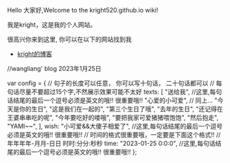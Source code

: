 <p>Hello 大家好,Welcome to the kright520.github.io wiki!</p>
<p>我是kright，这是我的个人网站。 </p>
<p>很高兴你来到这里, 你可以在以下的网站找到我</p>
<ul>
  <li> <a href="kright520.github.io">kright的博客</a> </li>
</ul>
//wangliang' blog 2023年1月25日

var config = {
    // 句子的长度可以任意， 你可以写十句话， 二十句话都可以
    // 每句话尽量不要超过15个字,不然展示效果可能不太好
    texts: [
        "送给我",      //这里,每句话结尾的最后一个逗号必须是英文的哦!! 很重要哦!!
        "心爱的小可爱",  // 同上...
        "今天是你的生日",
        "这是我们在一起的",
        "第三个生日了哦",
        "去年的生日",
        "还记得在王婆串串吃的呢",
        "今年要吃好的喽哦",
        "要把我家可爱猪猪喂饱饱",
        "然后抱走",
        "YAMI~~",
    ],
    wish: "小可爱&&大傻子相爱了",  //这里,每句话结尾的最后一个逗号必须是英文的哦!! 很重要哦!!
    // 时间的格式很重要哦，一定要是下面这个格式!!
    // 年年年年-月月-日日 时时:分分:秒秒
    time: "2023-01-25 0:0:0",    //这里,每句话结尾的最后一个逗号必须是英文的哦!! 很重要哦!!
};
